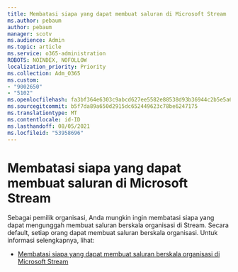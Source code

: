 ```yaml
---
title: Membatasi siapa yang dapat membuat saluran di Microsoft Stream
ms.author: pebaum
author: pebaum
manager: scotv
ms.audience: Admin
ms.topic: article
ms.service: o365-administration
ROBOTS: NOINDEX, NOFOLLOW
localization_priority: Priority
ms.collection: Adm_O365
ms.custom:
- "9002650"
- "5102"
ms.openlocfilehash: fa3bf364e6303c9abcd627ee5582e88538d93b36944c2b5e5a6e1bedeee630cc
ms.sourcegitcommit: b5f7da89a650d2915dc652449623c78be6247175
ms.translationtype: MT
ms.contentlocale: id-ID
ms.lasthandoff: 08/05/2021
ms.locfileid: "53958696"
---
```

# <a name="restrict-who-can-create-channels-in-microsoft-stream"></a>Membatasi siapa yang dapat membuat saluran di Microsoft Stream

Sebagai pemilik organisasi, Anda mungkin ingin membatasi siapa yang dapat mengunggah membuat saluran berskala organisasi di Stream. Secara default, setiap orang dapat membuat saluran berskala organisasi. Untuk informasi selengkapnya, lihat:

- [Membatasi siapa yang dapat membuat saluran berskala organisasi di Microsoft Stream](https://docs.microsoft.com/stream/restrict-companywide-channels)
